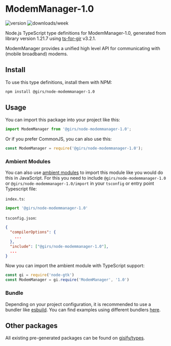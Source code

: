 
# ModemManager-1.0

![version](https://img.shields.io/npm/v/@girs/node-modemmanager-1.0)
![downloads/week](https://img.shields.io/npm/dw/@girs/node-modemmanager-1.0)


Node.js TypeScript type definitions for ModemManager-1.0, generated from library version 1.21.7 using [ts-for-gir](https://github.com/gjsify/ts-for-gir) v3.2.1.

ModemManager provides a unified high level API for communicating with (mobile broadband) modems.

## Install

To use this type definitions, install them with NPM:
```bash
npm install @girs/node-modemmanager-1.0
```

## Usage

You can import this package into your project like this:
```ts
import ModemManager from '@girs/node-modemmanager-1.0';
```

Or if you prefer CommonJS, you can also use this:
```ts
const ModemManager = require('@girs/node-modemmanager-1.0');
```

### Ambient Modules

You can also use [ambient modules](https://github.com/gjsify/ts-for-gir/tree/main/packages/cli#ambient-modules) to import this module like you would do this in JavaScript.
For this you need to include `@girs/node-modemmanager-1.0` or `@girs/node-modemmanager-1.0/import` in your `tsconfig` or entry point Typescript file:

`index.ts`:
```ts
import '@girs/node-modemmanager-1.0'
```

`tsconfig.json`:
```json
{
  "compilerOptions": {
    ...
  },
  "include": ["@girs/node-modemmanager-1.0"],
  ...
}
```

Now you can import the ambient module with TypeScript support: 

```ts
const gi = require('node-gtk')
const ModemManager = gi.require('ModemManager', '1.0')
```


### Bundle

Depending on your project configuration, it is recommended to use a bundler like [esbuild](https://esbuild.github.io/). You can find examples using different bundlers [here](https://github.com/gjsify/ts-for-gir/tree/main/examples).

## Other packages

All existing pre-generated packages can be found on [gjsify/types](https://github.com/gjsify/types).

